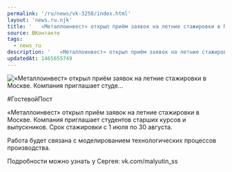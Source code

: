 ```yaml
---
permalink: '/ru/news/vk-3258/index.html'
layout: 'news.ru.njk'
title: '   «Металлоинвест» открыл приём заявок на летние стажировки в Москве. Компания приглашает студе…'
source: ВКонтакте
tags:
  - news_ru
description: '   «Металлоинвест» открыл приём заявок на летние стажировки в Москве. Компания приглашает студе…'
updatedAt: 1465655749
---
```

![   «Металлоинвест» открыл приём заявок на летние стажировки в Москве. Компания приглашает студе…](https://sun9-3.userapi.com/impf/c633228/v633228484/310f6/q3bi2kIY4dM.jpg?size=1279x847&quality=96&proxy=1&sign=2fde210142b3258f11f37ed765cb2c24&c_uniq_tag=SfiMMqx-Swvn8CjjoKf--68zh3TvVaRZzMi8M9rKufg&type=album)

#ГостевойПост

«Металлоинвест» открыл приём заявок на летние стажировки в Москве. Компания приглашает студентов старших курсов и выпускников. Срок стажировки с 1 июля по 30 августа.

Работа будет связана с моделированием технологических процессов производства.

Подробности можно узнать у Сергея: vk.com/malyutin_ss
